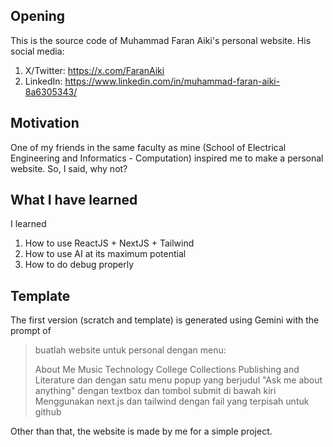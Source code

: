 ## Opening
This is the source code of Muhammad Faran Aiki's personal website.
His social media:
1. X/Twitter: https://x.com/FaranAiki
2. LinkedIn: https://www.linkedin.com/in/muhammad-faran-aiki-8a6305343/

## Motivation
One of my friends in the same faculty as mine (School of Electrical Engineering and Informatics - Computation) inspired me to make a personal website. So, I said, why not?

## What I have learned
I learned
1. How to use ReactJS + NextJS + Tailwind 
2. How to use AI at its maximum potential
3. How to do debug properly

## Template 
The first version (scratch and template) is generated using Gemini with the prompt of 
>buatlah website untuk personal dengan menu:
>
>About Me
>Music
>Technology
>College Collections
>Publishing and Literature
>dan dengan satu menu popup yang berjudul "Ask me about anything" dengan textbox dan tombol submit di bawah kiri
>Menggunakan next.js dan tailwind dengan fail yang terpisah untuk github

Other than that, the website is made by me for a simple project.

